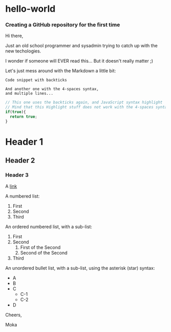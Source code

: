 # hello-world

### Creating a GitHub repository for the first time

Hi there,

Just an old school programmer and sysadmin trying to catch up with the new techologies.

I wonder if someone will EVER read this... But it doesn't really matter ;)

Let's just mess around with the Markdown a little bit:

```
Code snippet with backticks
```

    And another one with the 4-spaces syntax,
    and multiple lines...

```javascript
// This one uses the backticks again, and JavaScript syntax highlight
// Mind that this Highlight stuff does not work with the 4-spaces syntax
if(true){
  return true;
}
```

# Header 1
## Header 2
### Header 3

A [link](google.com)

A numbered list:
1. First
2. Second
3. Third

An ordered numbered list, with a sub-list:
1. First
1. Second
   1. First of the Second
   1. Second of the Second
1. Third

An unordered bullet list, with a sub-list, using the asterisk (star) syntax:

* A
* B
* C
   * C-1
   * C-2
* D


Cheers,

Moka
